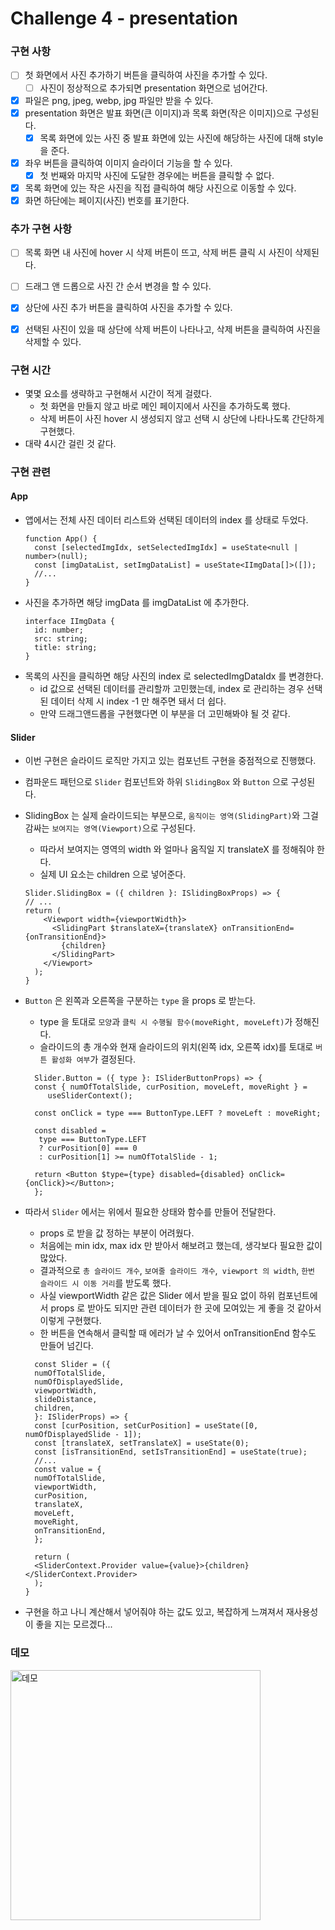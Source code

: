 # Challenge 4 - presentation


### 구현 사항
- [ ] 첫 화면에서 사진 추가하기 버튼을 클릭하여 사진을 추가할 수 있다.
    - [ ] 사진이 정상적으로 추가되면 presentation 화면으로 넘어간다.
- [x] 파일은 png, jpeg, webp, jpg 파일만 받을 수 있다.
- [x] presentation 화면은 발표 화면(큰 이미지)과 목록 화면(작은 이미지)으로 구성된다.
    - [x] 목록 화면에 있는 사진 중 발표 화면에 있는 사진에 해당하는 사진에 대해 style을 준다.
- [x] 좌우 버튼을 클릭하여 이미지 슬라이더 기능을 할 수 있다.
    - [x] 첫 번째와 마지막 사진에 도달한 경우에는 버튼을 클릭할 수 없다.
- [x] 목록 화면에 있는 작은 사진을 직접 클릭하여 해당 사진으로 이동할 수 있다.
- [x] 화면 하단에는 페이지(사진) 번호를 표기한다.

### 추가 구현 사항
- [ ] 목록 화면 내 사진에 hover 시 삭제 버튼이 뜨고, 삭제 버튼 클릭 시 사진이 삭제된다.
- [ ] 드래그 앤 드롭으로 사진 간 순서 변경을 할 수 있다.
- [x] 상단에 사진 추가 버튼을 클릭하여 사진을 추가할 수 있다.
- [x] 선택된 사진이 있을 때 상단에 삭제 버튼이 나타나고, 삭제 버튼을 클릭하여 사진을 삭제할 수 있다.



### 구현 시간
- 몇몇 요소를 생략하고 구현해서 시간이 적게 걸렸다.
  - 첫 화면을 만들지 않고 바로 메인 페이지에서 사진을 추가하도록 했다.
  - 삭제 버튼이 사진 hover 시 생성되지 않고 선택 시 상단에 나타나도록 간단하게 구현했다.
- 대략 4시간 걸린 것 같다.


### 구현 관련
#### App
- 앱에서는 전체 사진 데이터 리스트와 선택된 데이터의 index 를 상태로 두었다.
    ```tsx
    function App() {
      const [selectedImgIdx, setSelectedImgIdx] = useState<null | number>(null);
      const [imgDataList, setImgDataList] = useState<IImgData[]>([]);
      //...
  }
    ```
- 사진을 추가하면 해당 imgData 를 imgDataList 에 추가한다.
    ```tsx
    interface IImgData {
      id: number;
      src: string;
      title: string;
    }
    ```
- 목록의 사진을 클릭하면 해당 사진의 index 로 selectedImgDataIdx 를 변경한다.
  - id 값으로 선택된 데이터를 관리할까 고민했는데, index 로 관리하는 경우 선택된 데이터 삭제 시 index -1 만 해주면 돼서 더 쉽다.
  - 만약 드래그앤드롭을 구현했다면 이 부분을 더 고민해봐야 될 것 같다.

#### Slider
- 이번 구현은 슬라이드 로직만 가지고 있는 컴포넌트 구현을 중점적으로 진행했다.
- 컴파운드 패턴으로 `Slider` 컴포넌트와 하위 `SlidingBox` 와 `Button` 으로 구성된다.
- SlidingBox 는 실제 슬라이드되는 부분으로, `움직이는 영역(SlidingPart)`와 그걸 감싸는 `보여지는 영역(Viewport)`으로 구성된다.
  - 따라서 보여지는 영역의 width 와 얼마나 움직일 지 translateX 를 정해줘야 한다.
  - 실제 UI 요소는 children 으로 넣어준다.
  ```tsx
  Slider.SlidingBox = ({ children }: ISlidingBoxProps) => {
  // ... 
  return (
      <Viewport width={viewportWidth}>
        <SlidingPart $translateX={translateX} onTransitionEnd={onTransitionEnd}>
          {children}
        </SlidingPart>
      </Viewport>
    );
  }
  ```


- `Button` 은 왼쪽과 오른쪽을 구분하는 `type` 을 props 로 받는다. 
  - type 을 토대로 `모양`과 `클릭 시 수행될 함수(moveRight, moveLeft)`가 정해진다. 
  - 슬라이드의 총 개수와 현재 슬라이드의 위치(왼쪽 idx, 오른쪽 idx)를 토대로 `버튼 활성화 여부`가 결정된다.
  ```tsx 
    Slider.Button = ({ type }: ISliderButtonProps) => {
    const { numOfTotalSlide, curPosition, moveLeft, moveRight } =
       useSliderContext();
    
    const onClick = type === ButtonType.LEFT ? moveLeft : moveRight;
    
    const disabled =
     type === ButtonType.LEFT
     ? curPosition[0] === 0
     : curPosition[1] >= numOfTotalSlide - 1;
    
    return <Button $type={type} disabled={disabled} onClick={onClick}></Button>;
    };
  ```
  
- 따라서 `Slider` 에서는 위에서 필요한 상태와 함수를 만들어 전달한다.
  - props 로 받을 값 정하는 부분이 어려웠다. 
  - 처음에는 min idx, max idx 만 받아서 해보려고 했는데, 생각보다 필요한 값이 많았다.
  - 결과적으로 `총 슬라이드 개수`, `보여줄 슬라이드 개수`,` viewport 의 width`, `한번 슬라이드 시 이동 거리`를 받도록 했다.
  - 사실 viewportWidth 같은 값은 Slider 에서 받을 필요 없이 하위 컴포넌트에서 props 로 받아도 되지만 관련 데이터가 한 곳에 모여있는 게 좋을 것 같아서 이렇게 구현했다.
  - 한 버튼을 연속해서 클릭할 때 에러가 날 수 있어서 onTransitionEnd 함수도 만들어 넘긴다.
  ```tsx
    const Slider = ({
    numOfTotalSlide,
    numOfDisplayedSlide,
    viewportWidth,
    slideDistance,
    children,
    }: ISliderProps) => {
    const [curPosition, setCurPosition] = useState([0, numOfDisplayedSlide - 1]);
    const [translateX, setTranslateX] = useState(0);
    const [isTransitionEnd, setIsTransitionEnd] = useState(true);
    //...
    const value = {
    numOfTotalSlide,
    viewportWidth,
    curPosition,
    translateX,
    moveLeft,
    moveRight,
    onTransitionEnd,
    };
    
    return (
    <SliderContext.Provider value={value}>{children}</SliderContext.Provider>
    );
  }
    ``` 

- 구현을 하고 나니 계산해서 넣어줘야 하는 값도 있고, 복잡하게 느껴져서 재사용성이 좋을 지는 모르겠다...


### 데모
<img src="https://github.com/FEChallenge/challenges/assets/90082464/0e9d54d3-b9dd-401b-aacb-7c3615139c71" width="400" alt="데모"/>